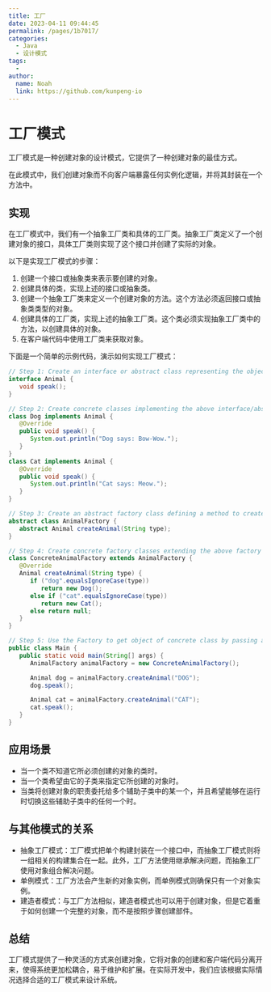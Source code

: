 ```yaml
---
title: 工厂
date: 2023-04-11 09:44:45
permalink: /pages/1b7017/
categories:
  - Java
  - 设计模式
tags:
  - 
author: 
  name: Noah
  link: https://github.com/kunpeng-io
---
```

# 工厂模式

工厂模式是一种创建对象的设计模式，它提供了一种创建对象的最佳方式。

在此模式中，我们创建对象而不向客户端暴露任何实例化逻辑，并将其封装在一个方法中。

## 实现

在工厂模式中，我们有一个抽象工厂类和具体的工厂类。抽象工厂类定义了一个创建对象的接口，具体工厂类则实现了这个接口并创建了实际的对象。

以下是实现工厂模式的步骤：

1. 创建一个接口或抽象类来表示要创建的对象。
2. 创建具体的类，实现上述的接口或抽象类。
3. 创建一个抽象工厂类来定义一个创建对象的方法。这个方法必须返回接口或抽象类类型的对象。
4. 创建具体的工厂类，实现上述的抽象工厂类。这个类必须实现抽象工厂类中的方法，以创建具体的对象。
5. 在客户端代码中使用工厂类来获取对象。

下面是一个简单的示例代码，演示如何实现工厂模式：

```java
// Step 1: Create an interface or abstract class representing the object to be created.
interface Animal {
   void speak();
}

// Step 2: Create concrete classes implementing the above interface/abstract class.
class Dog implements Animal {
   @Override
   public void speak() {
      System.out.println("Dog says: Bow-Wow.");
   }
}
class Cat implements Animal {
   @Override
   public void speak() {
      System.out.println("Cat says: Meow.");
   }
}

// Step 3: Create an abstract factory class defining a method to create object.
abstract class AnimalFactory {
   abstract Animal createAnimal(String type);
}

// Step 4: Create concrete factory classes extending the above factory class to create actual objects.
class ConcreteAnimalFactory extends AnimalFactory {
   @Override
   Animal createAnimal(String type) {
      if ("dog".equalsIgnoreCase(type))
         return new Dog();
      else if ("cat".equalsIgnoreCase(type))
         return new Cat();
      else return null;
   }
}

// Step 5: Use the Factory to get object of concrete class by passing an information such as type.
public class Main {
   public static void main(String[] args) {
      AnimalFactory animalFactory = new ConcreteAnimalFactory();

      Animal dog = animalFactory.createAnimal("DOG");
      dog.speak();

      Animal cat = animalFactory.createAnimal("CAT");
      cat.speak();
   }
}  
```
## 应用场景

- 当一个类不知道它所必须创建的对象的类时。
- 当一个类希望由它的子类来指定它所创建的对象时。
- 当类将创建对象的职责委托给多个辅助子类中的某一个，并且希望能够在运行时切换这些辅助子类中的任何一个时。

## 与其他模式的关系

- 抽象工厂模式：工厂模式把单个构建封装在一个接口中，而抽象工厂模式则将一组相关的构建集合在一起。此外，工厂方法使用继承解决问题，而抽象工厂使用对象组合解决问题。
- 单例模式：工厂方法会产生新的对象实例，而单例模式则确保只有一个对象实例。
- 建造者模式：与工厂方法相似，建造者模式也可以用于创建对象，但是它着重于如何创建一个完整的对象，而不是按照步骤创建部件。

## 总结

工厂模式提供了一种灵活的方式来创建对象，它将对象的创建和客户端代码分离开来，使得系统更加松耦合，易于维护和扩展。在实际开发中，我们应该根据实际情况选择合适的工厂模式来设计系统。